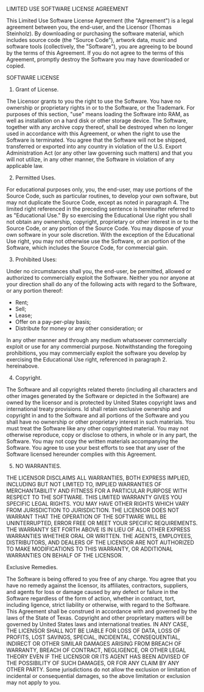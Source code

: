 LIMITED USE SOFTWARE LICENSE AGREEMENT

This Limited Use Software License Agreement (the "Agreement") is a legal agreement between you,
the end-user, and the Licensor (Thomas Steinholz). By downloading or purchasing the software material,
which includes source code (the "Source Code"), artwork data, music and software tools (collectively,
the "Software"), you are agreeing to be bound by the terms of this Agreement. If you do not agree to
the terms of this Agreement, promptly destroy the Software you may have downloaded or copied. 

SOFTWARE LICENSE

1. Grant of License. 

The Licensor grants to you the right to use the Software. You have no ownership or proprietary rights in or to the
Software, or the Trademark. For purposes of this section, "use" means loading the Software into RAM, as
well as installation on a hard disk or other storage device. The Software, together with any archive copy
thereof, shall be destroyed when no longer used in accordance with this Agreement, or when the right to
use the Software is terminated. You agree that the Software will not be shipped, transferred or exported 
into any country in violation of the U.S. Export Administration Act (or any other law governing such matters)
and that you will not utilize, in any other manner, the Software in violation of any applicable law.


2. Permitted Uses. 

For educational purposes only, you, the end-user, may use portions of the Source Code, such as particular 
routines, to develop your own software, but may not duplicate the Source Code, except as noted in paragraph 4.
The limited right referenced in the preceding sentence is hereinafter referred to as "Educational Use."
By so exercising the Educational Use right you shall not obtain any ownership, copyright, proprietary or 
other interest in or to the Source Code, or any portion of the Source Code. You may dispose of your own 
software in your sole discretion. With the exception of the Educational Use right, you may not otherwise 
use the Software, or an portion of the Software, which includes the Source Code, for commercial gain.

3. Prohibited Uses: 

Under no circumstances shall you, the end-user, be permitted, allowed or authorized to commercially exploit
the Software. Neither you nor anyone at your direction shall do any of the following acts with regard to the
Software, or any portion thereof: 

* Rent;
* Sell;
* Lease;
* Offer on a pay-per-play basis;
* Distribute for money or any other consideration; or

In any other manner and through any medium whatsoever commercially exploit or use for any commercial purpose.
Notwithstanding the foregoing prohibitions, you may commercially exploit the software you develop by exercising
the Educational Use right, referenced in paragraph 2. hereinabove.


4. Copyright.

The Software and all copyrights related thereto (including all characters and other images generated by the 
Software or depicted in the Software) are owned by the licensor and is protected by United States copyright laws and
international treaty provisions. Id shall retain exclusive ownership and copyright in and to the Software 
and all portions of the Software and you shall have no ownership or other proprietary interest in such
materials. You must treat the Software like any other copyrighted material. You may not otherwise reproduce,
copy or disclose to others, in whole or in any part, the Software. You may not copy the written materials 
accompanying the Software. You agree to use your best efforts to see that any user of the Software licensed
hereunder complies with this Agreement.


5. NO WARRANTIES.

THE LICENSOR DISCLAIMS ALL WARRANTIES, BOTH EXPRESS IMPLIED, INCLUDING BUT NOT LIMITED TO, IMPLIED WARRANTIES OF 
MERCHANTABILITY AND FITNESS FOR A PARTICULAR PURPOSE WITH RESPECT TO THE SOFTWARE. THIS LIMITED WARRANTY GIVES YOU
SPECIFIC LEGAL RIGHTS. YOU MAY HAVE OTHER RIGHTS WHICH VARY FROM JURISDICTION TO JURISDICTION. THE LICENSOR DOES NOT
WARRANT THAT THE OPERATION OF THE SOFTWARE WILL BE UNINTERRUPTED, ERROR FREE OR MEET YOUR SPECIFIC REQUIREMENTS. 
THE WARRANTY SET FORTH ABOVE IS IN LIEU OF ALL OTHER EXPRESS WARRANTIES WHETHER ORAL OR WRITTEN. THE AGENTS,
EMPLOYEES, DISTRIBUTORS, AND DEALERS OF THE LICENSOR ARE NOT AUTHORIZED TO MAKE MODIFICATIONS TO THIS WARRANTY,
OR ADDITIONAL WARRANTIES ON BEHALF OF THE LICENSOR.


Exclusive Remedies.

The Software is being offered to you free of any charge. You agree that you have no remedy against the licensor,
its affiliates, contractors, suppliers, and agents for loss or damage caused by any defect or failure 
in the Software regardless of the form of action, whether in contract, tort, including ligence, strict
liability or otherwise, with regard to the Software. This Agreement shall be construed in accordance 
with and governed by the laws of the State of Texas. Copyright and other proprietary matters will be
governed by United States laws and international treaties. IN ANY CASE, THE LICENSOR SHALL NOT BE LIABLE FOR 
LOSS OF DATA, LOSS OF PROFITS, LOST SAVINGS, SPECIAL, INCIDENTAL, CONSEQUENTIAL, INDIRECT OR OTHER
SIMILAR DAMAGES ARISING FROM BREACH OF WARRANTY, BREACH OF CONTRACT, NEGLIGENCE, OR OTHER LEGAL 
THEORY EVEN IF THE LICENSOR OR ITS AGENT HAS BEEN ADVISED OF THE POSSIBILITY OF SUCH DAMAGES, OR FOR ANY
CLAIM BY ANY OTHER PARTY. Some jurisdictions do not allow the exclusion or limitation of incidental or
consequential damages, so the above limitation or exclusion may not apply to you.
